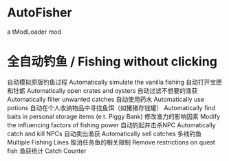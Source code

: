 # AutoFisher
a tModLoader mod

# 全自动钓鱼 / Fishing without clicking
自动模拟原版钓鱼过程
Automatically simulate the vanilla fishing
自动打开宝匣和牡蛎
Automatically open crates and oysters
自动过滤不想要的渔获
Automatically filter unwanted catches
自动使用药水
Automatically use potions
自动在个人收纳物品中寻找鱼饵（如猪猪存钱罐）
Automatically find baits in personal storage items (e.t. Piggy Bank)
修改渔力的影响因素
Modify the influencing factors of fishing power
自动钓起并击杀NPC
Automatically catch and kill NPCs
自动卖出渔获
Automatically sell catches
多线钓鱼
Multiple Fishing Lines
取消任务鱼的相关限制
Remove restrictions on quest fish
渔获统计
Catch Counter
